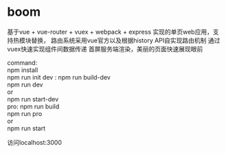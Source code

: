 # boom
基于vue + vue-router + vuex + webpack + express
实现的单页web应用，支持热模块替换，
路由系统采用vue官方以及根据history API自实现路由机制
通过vuex快速实现组件间数据传递
首屏服务端渲染，美丽的页面快速展现眼前

command:<br>npm install<br>
npm run init
dev : npm run build-dev<br>
    npm run dev<br>
	or<br>
	npm run start-dev<br>
pro: npm run build<br>
	npm run pro<br>
	or<br>
	npm run start

访问localhost:3000